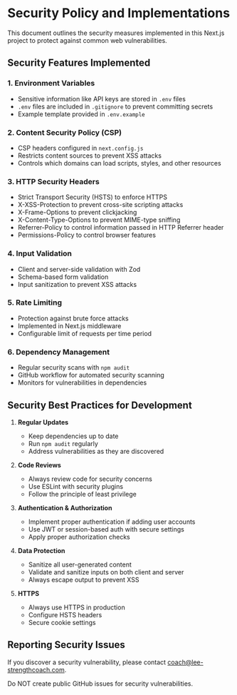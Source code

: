 # Security Policy and Implementations

This document outlines the security measures implemented in this Next.js project to protect against common web vulnerabilities.

## Security Features Implemented

### 1. Environment Variables
- Sensitive information like API keys are stored in `.env` files
- `.env` files are included in `.gitignore` to prevent committing secrets
- Example template provided in `.env.example`

### 2. Content Security Policy (CSP)
- CSP headers configured in `next.config.js`
- Restricts content sources to prevent XSS attacks
- Controls which domains can load scripts, styles, and other resources

### 3. HTTP Security Headers
- Strict Transport Security (HSTS) to enforce HTTPS
- X-XSS-Protection to prevent cross-site scripting attacks
- X-Frame-Options to prevent clickjacking
- X-Content-Type-Options to prevent MIME-type sniffing
- Referrer-Policy to control information passed in HTTP Referrer header
- Permissions-Policy to control browser features

### 4. Input Validation
- Client and server-side validation with Zod
- Schema-based form validation
- Input sanitization to prevent XSS attacks

### 5. Rate Limiting
- Protection against brute force attacks
- Implemented in Next.js middleware
- Configurable limit of requests per time period

### 6. Dependency Management
- Regular security scans with `npm audit`
- GitHub workflow for automated security scanning
- Monitors for vulnerabilities in dependencies

## Security Best Practices for Development

1. **Regular Updates**
   - Keep dependencies up to date
   - Run `npm audit` regularly
   - Address vulnerabilities as they are discovered

2. **Code Reviews**
   - Always review code for security concerns
   - Use ESLint with security plugins
   - Follow the principle of least privilege

3. **Authentication & Authorization**
   - Implement proper authentication if adding user accounts
   - Use JWT or session-based auth with secure settings
   - Apply proper authorization checks

4. **Data Protection**
   - Sanitize all user-generated content
   - Validate and sanitize inputs on both client and server
   - Always escape output to prevent XSS

5. **HTTPS**
   - Always use HTTPS in production
   - Configure HSTS headers
   - Secure cookie settings

## Reporting Security Issues

If you discover a security vulnerability, please contact [coach@lee-strengthcoach.com](mailto:coach@lee-strengthcoach.com). 

Do NOT create public GitHub issues for security vulnerabilities. 